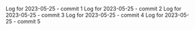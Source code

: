 Log for 2023-05-25 - commit 1
Log for 2023-05-25 - commit 2
Log for 2023-05-25 - commit 3
Log for 2023-05-25 - commit 4
Log for 2023-05-25 - commit 5
